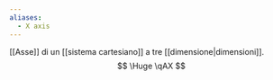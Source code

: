 ```yaml
---
aliases:
  - X axis
---
```

[[Asse]] di un [[sistema cartesiano]] a tre [[dimensione|dimensioni]].
$$
\Huge \qAX
$$
